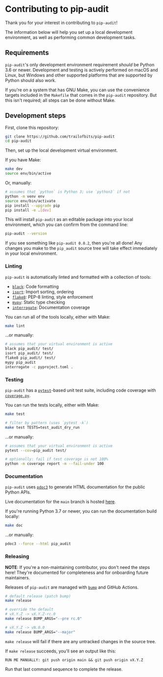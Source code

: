 Contributing to pip-audit
=========================

Thank you for your interest in contributing to `pip-audit`!

The information below will help you set up a local development environment,
as well as performing common development tasks.

## Requirements

`pip-audit`'s only development environment requirement *should* be Python 3.6
or newer. Development and testing is actively performed on macOS and Linux,
but Windows and other supported platforms that are supported by Python
should also work.

If you're on a system that has GNU Make, you can use the convenience targets
included in the `Makefile` that comes in the `pip-audit` repository. But this
isn't required; all steps can be done without Make.

## Development steps

First, clone this repository:

```bash
git clone https://github.com/trailofbits/pip-audit
cd pip-audit
```

Then, set up the local development virtual environment.

If you have Make:

```bash
make dev
source env/bin/active
```

Or, manually:

```bash
# assumes that `python` is Python 3; use `python3` if not
python -m venv env
source env/bin/activate
pip install --upgrade pip
pip install -e .[dev]
```

This will install `pip-audit` as an editable package into your local environment,
which you can confirm from the command line:

```bash
pip-audit --version
```

If you see something like `pip-audit 0.0.2`, then you're all done! Any changes
you make to the `pip_audit` source tree will take effect immediately in your
local environment.

### Linting

`pip-audit` is automatically linted and formatted with a collection of tools:

* [`black`](https://github.com/psf/black): Code formatting
* [`isort`](https://github.com/PyCQA/isort): Import sorting, ordering
* [`flake8`](https://flake8.pycqa.org/en/latest/): PEP-8 linting, style enforcement
* [`mypy`](https://mypy.readthedocs.io/en/stable/): Static type checking
* [`interrogate`](https://interrogate.readthedocs.io/en/latest/): Documentation coverage

You can run all of the tools locally, either with Make:

```bash
make lint
```

...or manually:

```bash
# assumes that your virtual environment is active
black pip_audit/ test/
isort pip_audit/ test/
flake8 pip_audit/ test/
mypy pip_audit
interrogate -c pyproject.toml .
```

### Testing

`pip-audit` has a [`pytest`](https://docs.pytest.org/)-based unit test suite,
including code coverage with [`coverage.py`](https://coverage.readthedocs.io/).

You can run the tests locally, either with Make:

```bash
make test

# filter by pattern (uses `pytest -k`)
make test TESTS=test_audit_dry_run
```

...or manually:

```bash
# assumes that your virtual environment is active
pytest --cov=pip_audit test/

# optionally: fail if test coverage is not 100%
python -m coverage report -m --fail-under 100
```

### Documentation

`pip-audit` uses [`pdoc3`](https://github.com/pdoc3/pdoc) to generate HTML documentation for
the public Python APIs.

Live documentation for the `main` branch is hosted [here](https://trailofbits.github.io/pip-audit/).

If you're running Python 3.7 or newer, you can run the documentation build locally:

```bash
make doc
```

...or manually:

```bash
pdoc3 --force --html pip_audit
```

### Releasing

**NOTE**: If you're a non-maintaining contributor, you don't need the steps
here! They're documented for completeness and for onboarding future maintainers.

Releases of `pip-audit` are managed with [`bump`](https://github.com/di/bump)
and GitHub Actions.

```bash
# default release (patch bump)
make release

# override the default
# vX.Y.Z -> vX.Y.Z-rc.0
make release BUMP_ARGS="--pre rc.0"

# vX.Y.Z -> vN.0.0
make release BUMP_ARGS="--major"
```

`make release` will fail if there are any untracked changes in the source tree.

If `make release` succeeds, you'll see an output like this:

```
RUN ME MANUALLY: git push origin main && git push origin vX.Y.Z
```

Run that last command sequence to complete the release.
